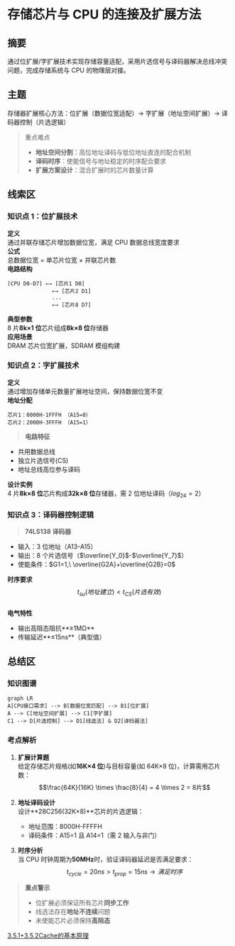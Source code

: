 # 存储芯片与 CPU 的连接及扩展方法

## 摘要

通过位扩展/字扩展技术实现存储容量适配，采用片选信号与译码器解决总线冲突问题，完成存储系统与 CPU 的物理层对接。

## 主题

存储器扩展核心方法：位扩展（数据位宽适配）→ 字扩展（地址空间扩展）→ 译码器控制（片选逻辑）

> 重点难点
>
> - **地址空间分割**：高位地址译码与低位地址直连的配合机制
> - **译码时序**：使能信号与地址稳定的时序配合要求
> - **扩展方案设计**：混合扩展时的芯片数量计算

## 线索区

### 知识点 1：位扩展技术

**定义**  
通过并联存储芯片增加数据位宽，满足 CPU 数据总线宽度要求  
**公式**  
总数据位宽 = 单芯片位宽 × 并联芯片数  
**电路结构**

```plaintext
[CPU D0-D7] ←→ [芯片1 D0]
              ←→ [芯片2 D1]
              ...
              ←→ [芯片8 D7]
```

**典型参数**  
8 片**8k×1 位**芯片组成**8k×8 位**存储器  
**应用场景**  
DRAM 芯片位宽扩展，SDRAM 模组构建

### 知识点 2：字扩展技术

**定义**  
通过增加存储单元数量扩展地址空间，保持数据位宽不变  
**地址分配**

```plaintext
芯片1：0000H-1FFFH （A15=0）
芯片2：2000H-3FFFH （A15=1）
```

> **电路特征**

- 共用数据总线
- 独立片选信号(CS)
- 地址总线高位参与译码

**设计实例**  
4 片**8k×8 位**芯片构成**32k×8 位**存储器，需 2 位地址译码（$log_24=2$）

### 知识点 3：译码器控制逻辑

> **74LS138 译码器**

- 输入：3 位地址（A13-A15）
- 输出：8 个片选信号（$\overline{Y_0}$-$\overline{Y_7}$）
- 使能条件：$G1=1,\ \overline{G2A}+\overline{G2B}=0$

**时序要求**  
$$t_{su}(地址建立) < t_{CS}(片选有效)$$  
**电气特性**

- 输出高阻态阻抗**≥1MΩ**
- 传输延迟**≤15ns**（典型值）

## 总结区

### 知识图谱

```mermaid
graph LR
A[CPU接口需求] --> B[数据位宽匹配] --> B1[位扩展]
A --> C[地址空间扩展] --> C1[字扩展]
C1 --> D[片选控制] --> D1[线选法] & D2[译码器法]
```

### 考点解析

1. **扩展计算题**  
   给定存储芯片规格(如**16K×4 位**)与目标容量(如 64K×8 位)，计算需用芯片数：  
   $$\frac{64K}{16K} \times \frac{8}{4} = 4 \times 2 = 8片$$

2. **地址译码设计**  
   设计**28C256(32K×8)**芯片的片选逻辑：

   - 地址范围：8000H-FFFFH
   - 译码条件：A15=1 且 A14=1（需 2 输入与非门）

3. **时序分析**  
   当 CPU 时钟周期为**50MHz**时，验证译码器延迟是否满足要求：  
   $$t_{cycle}=20ns > t_{prop}=15ns → 满足时序$$

> **重点警示**
>
> - 位扩展必须保证所有芯片**同步工作**
> - 线选法存在**地址不连续**问题
> - 未使能芯片必须保持**高阻态**


[3.5.1+3.5.2Cache的基本原理](3.5.1+3.5.2Cache的基本原理.md)
